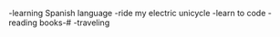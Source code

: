 -learning Spanish language 
-ride my electric unicycle 
-learn to code 
-reading books-#
-traveling
